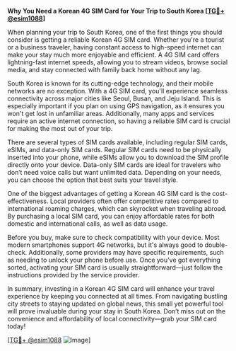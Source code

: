 **Why You Need a Korean 4G SIM Card for Your Trip to South Korea [[TG💪+ @esim1088](https://t.me/s/esim1088)]**

When planning your trip to South Korea, one of the first things you should consider is getting a reliable Korean 4G SIM card. Whether you're a tourist or a business traveler, having constant access to high-speed internet can make your stay much more enjoyable and efficient. A 4G SIM card offers lightning-fast internet speeds, allowing you to stream videos, browse social media, and stay connected with family back home without any lag.

South Korea is known for its cutting-edge technology, and their mobile networks are no exception. With a 4G SIM card, you'll experience seamless connectivity across major cities like Seoul, Busan, and Jeju Island. This is especially important if you plan on using GPS navigation, as it ensures you won't get lost in unfamiliar areas. Additionally, many apps and services require an active internet connection, so having a reliable SIM card is crucial for making the most out of your trip.

There are several types of SIM cards available, including regular SIM cards, eSIMs, and data-only SIM cards. Regular SIM cards need to be physically inserted into your phone, while eSIMs allow you to download the SIM profile directly onto your device. Data-only SIM cards are ideal for travelers who don’t need voice calls but want unlimited data. Depending on your needs, you can choose the option that best suits your travel style.

One of the biggest advantages of getting a Korean 4G SIM card is the cost-effectiveness. Local providers often offer competitive rates compared to international roaming charges, which can skyrocket when traveling abroad. By purchasing a local SIM card, you can enjoy affordable rates for both domestic and international calls, as well as data usage.

Before you buy, make sure to check compatibility with your device. Most modern smartphones support 4G networks, but it's always good to double-check. Additionally, some providers may have specific requirements, such as needing to unlock your phone before use. Once you’ve got everything sorted, activating your SIM card is usually straightforward—just follow the instructions provided by the service provider.

In summary, investing in a Korean 4G SIM card will enhance your travel experience by keeping you connected at all times. From navigating bustling city streets to staying updated on global news, this small yet powerful tool will prove invaluable during your stay in South Korea. Don’t miss out on the convenience and affordability of local connectivity—grab your SIM card today!

[[TG💪+ @esim1088](https://t.me/s/esim1088) ![Image](https://i.postimg.cc/Y0z9fWf4/image.png)]